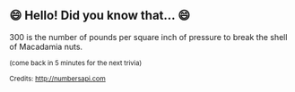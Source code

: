 ## :smile: Hello! Did you know that... :smile:
300 is the number of pounds per square inch of pressure to break the shell of Macadamia nuts.

<sup>(come back in 5 minutes for the next trivia)</sup>


<sup>Credits: http://numbersapi.com</sup>
